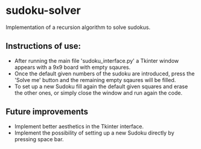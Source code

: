 # sudoku-solver
Implementation of a recursion algorithm to solve sudokus.

## Instructions of use:
* After running the main file 'sudoku_interface.py' a Tkinter window appears with a 9x9 board with empty sqaures.
* Once the default given numbers of the sudoku are introduced, press the 'Solve me' button and the remaining empty sqaures will be filled.
* To set up a new Sudoku fill again the default given squares and erase the other ones, or simply close the window and run again the code.

## Future improvements
* Implement better aesthetics in the Tkinter interface.
* Implement the possibility of setting up a new Sudoku directly by pressing space bar.
